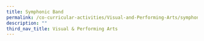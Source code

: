 ```yaml
---
title: Symphonic Band
permalink: /co-curricular-activities/Visual-and-Performing-Arts/symphonic-band/
description: ""
third_nav_title: Visual & Performing Arts
---
```

